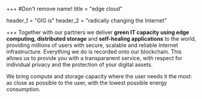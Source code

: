 +++
#Don't remove name!
title = "edge cloud"

header_1 = "GIG is"
header_2 = "radically changing the Internet"

+++
Together with our partners we deliver **green IT capacity using edge computing, distributed storage** and **self-healing applications** to the world, providing millions of users with secure, scalable and reliable Internet infrastructure. Everything we do is recorded onto our blockchain. This allows us to provide you with a transparanent service, with respect for individual privacy and the protection of your digital assets.

We bring compute and storage capacity where the user needs it the most: as close as possible to the user, with the lowest possible energy consumption.